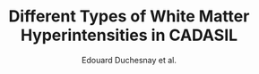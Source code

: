 ---
cat: gaia
subcat: architecture
bestof: false
author: Edouard Duchesnay et al.
title: Different Types of White Matter Hyperintensities in CADASIL
journal: Frontiers in Neurology
year: 2018
type: article
doi: 10.3389/fneur.2018.00526
---